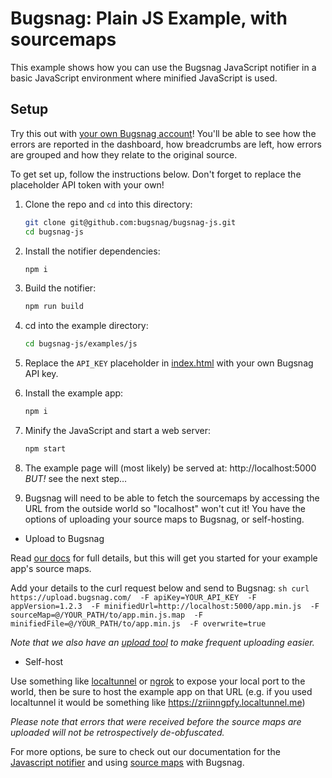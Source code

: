 # Bugsnag: Plain JS Example, with sourcemaps

This example shows how you can use the Bugsnag JavaScript notifier in a basic
JavaScript environment where minified JavaScript is used.

## Setup

Try this out with [your own Bugsnag account](https://app.bugsnag.com/user/new)!
You'll be able to see how the errors are reported in the dashboard, how breadcrumbs
are left, how errors are grouped and how they relate to the original source.

To get set up, follow the instructions below. Don't forget to replace the placeholder
API token with your own!

1. Clone the repo and `cd` into this directory:
    ```sh
    git clone git@github.com:bugsnag/bugsnag-js.git
    cd bugsnag-js
    ```
1. Install the notifier dependencies:
    ```sh
    npm i
    ```
1. Build the notifier:
    ```sh
    npm run build
    ```

1. cd into the example directory:
    ```sh
    cd bugsnag-js/examples/js
    ```

1. Replace the `API_KEY` placeholder in [index.html](index.html) with your own Bugsnag API key.

1. Install the example app:
    ```sh
    npm i
    ```

1. Minify the JavaScript and start a web server:
    ```sh
    npm start
    ```
1. The example page will (most likely) be served at: http://localhost:5000 _BUT!_ see the next step…

1. Bugsnag will need to be able to fetch the sourcemaps by accessing the URL from the outside world so "localhost" won't cut it!  You have the options of uploading your source maps to Bugsnag, or self-hosting.

* Upload to Bugsnag

Read [our docs](https://docs.bugsnag.com/api/js-source-map-upload/) for full details, but this will get you started for your example app's source maps.

Add your details to the curl request below and send to Bugsnag:
    ```sh
    curl https://upload.bugsnag.com/ 
        -F apiKey=YOUR_API_KEY 
        -F appVersion=1.2.3 
        -F minifiedUrl=http://localhost:5000/app.min.js 
        -F sourceMap=@/YOUR_PATH/to/app.min.js.map 
        -F minifiedFile=@/YOUR_PATH/to/app.min.js 
        -F overwrite=true 
    ```

*Note that we also have an [upload tool](https://docs.bugsnag.com/platforms/browsers/js/source-maps/#upload-tool) to make frequent uploading easier.*

* Self-host

Use something like [localtunnel](https://localtunnel.github.io/www/) or [ngrok](https://ngrok.com/) to expose your local port to the world, then be sure to host the example app on that URL (e.g. if you used localtunnel it would be something like https://zriinngpfy.localtunnel.me)

*Please note that errors that were received before the source maps are uploaded will not be retrospectively de-obfuscated.*


For more options, be sure to check out our documentation for the [Javascript notifier](https://docs.bugsnag.com/platforms/browsers/js/)  and using [source maps](https://docs.bugsnag.com/platforms/browsers/js/source-maps/) with Bugsnag.